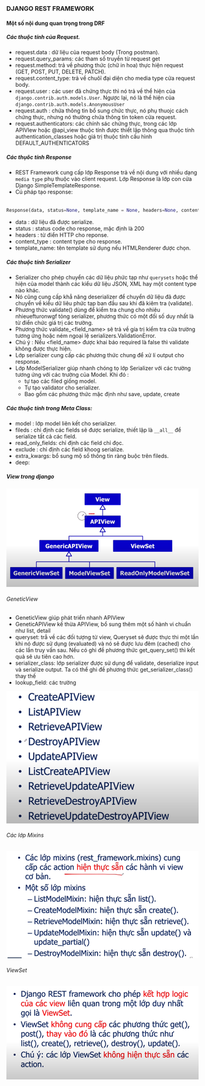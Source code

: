 ### DJANGO REST FRAMEWORK

#### Một số nội dung quan trọng trong DRF

##### Các thuộc tính của Request.

- request.data : dữ liệu của request body (Trong postman).
- request.query_params: các tham số truyền từ request get
- request.method: trả về phương thức (chữ in hoa) thực hiện request (GET, POST, PUT, DELETE, PATCH).
- request.content_type: trả về chuôĩ đại diện cho media type cửa request body.
- request.user : các user đã chứng thực thì nó trả về thể hiện của `django.contrib.auth.models.User`. Ngược lại, nó là thể hiện của `django.contrib.auth.models.AnonymousUser`
- request.auth : chứa thông tin bổ sung chức thực, nó phụ thuojc cách chứng thực, nhưng nó thường chứa thông tin token cửa request.
- request.authenticators: các chính sác chứng thực, trong các lớp APIVIew hoặc @api_view thuộc tính được thiết lập thông qua thuộc tính authentication_classes hoặc giá trị thuộc tính cấu hình DEFAULT_AUTHENTICATORS

##### Các thụôc tính Response

- REST Framework cung cấp lớp Response trả về nội dung với nhiều dạng `media type` phụ thuộc vào client request. Lớp Response là lớp con cửa Django SimpleTemplateResponse.
- Cú pháp tạo response:

```python

Response(data, status=None, template_name = None, headers=None, content_type=None)
```

+ data : dữ liệu đã được serialize.
+ status : status code cho response, mặc định là 200
+ headers : từ điển HTTP cho reponse.
+ content_type : content type cho response.
+ template_name: tên template sử dụng nếu HTMLRenderer được chọn.

##### Các thuộc tính Serializer

- Serializer cho phép chuyển các dữ liệu phức tạp như `querysets` hoặc thể hiện của model thành các kiểu dữ liệu JSON, XML hay một content type nào khác.
- Nó cũng cung cấp khẳ năng deserializer để chuyển dữ liệu đã được chuyển về kiểu dữ liêu phức tạp ban đầu sau khi đã kiêm tra (validate).
- Phương thức validate() dùng để kiểm tra chung cho nhiêu nhieuefturonwgf tỏng serializer, phương thức có một đối số duy nhất là từ điển chức giá trị các trường.
- Phương thức validate_<field_name> sẽ trả về gía trị kiểm tra cửa trường tương ứng hoặc ném ngoại lệ serializers.ValidationError.
- Chú ý : Nếu <field_name> được khai báo required là false thì validate không được thực hiện.
- Lớp serializer cung cấp các phương thức chung để xử lí output cho response.
- Lớp ModelSerializer giúp nhanh chóng tọ lớp Serializer với các trường tương ứng với các trường của Model. Khi đó :
  - tự tạo các filed giống model.
  - Tự tạo validator cho serializer.
  - Bao gồm các phương thức mặc định như save, update, create

##### Các thuộc tính trong Meta Class:

- model : lớp model liên kết cho serializer.
- fileds : chỉ định các fields sẽ được serialize, thiết lập là `__all__`  để serialize tất cả các field.
- read_only_fields: chỉ định các field chỉ đọc.
- exclude : chỉ định các field khoog serialize.
- extra_kwargs: bổ sung mộ số thông tin ràng buộc trên fileds.
- deep:

##### View trong django

![1701162812081](image/drf/1701162812081.png)


###### GeneticView 

- GeneticView giúp phát triển nhanh APIView
- GeneticAPIView kế thừa APIView, bổ sung thêm một số hành vi chuẩn như list, detail
- queryset: trẳ về các đối tượng từ view, Queryset sẽ được thực thi một lần khi nó được sử dụng (evaluated) và nó sẽ được lưu đêm (cached) cho các lần truy vấn sau. Nếu có ghi đề phương thức get_query_set() thì kết quả sẽ ưu tiên cao hơn.
- serializer_class: lớp serializer được sử dụng để validate, deserialize input và serialize output. Ta có thể ghi đề phương thức get_serializer_class() thay thế
- lookup_field: các trường



![1701177644958](image/drf/1701177644958.png)


###### Các lớp Mixins

![1701177747960](image/drf/1701177747960.png)


###### ViewSet

![1701177784710](image/drf/1701177784710.png)
